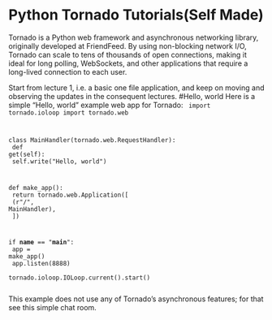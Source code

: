 # Python Tornado Tutorials(Self Made)
Tornado is a Python web framework and asynchronous networking library, originally developed at FriendFeed. By using non-blocking network I/O, Tornado can scale to tens of thousands of open connections, making it ideal for long polling, WebSockets, and other applications that require a long-lived connection to each user.

Start from lecture 1, i.e. a basic one file application, and keep on moving and observing the updates in the consequent lectures.
#Hello, world
Here is a simple “Hello, world” example web app for Tornado:
<code>
import tornado.ioloop
import tornado.web

class MainHandler(tornado.web.RequestHandler):<br/>
    def get(self):<br/>
        self.write("Hello, world")<br/>

def make_app():<br/>
    return tornado.web.Application([<br/>
        (r"/", MainHandler),<br/>
    ])<br/>

if __name__ == "__main__":<br/>
    app = make_app()<br/>
    app.listen(8888)<br/>
    tornado.ioloop.IOLoop.current().start()<br/>
  
</code>
This example does not use any of Tornado’s asynchronous features; for that see this simple chat room.
